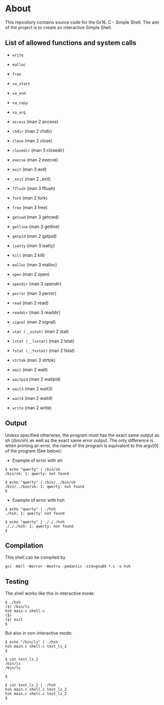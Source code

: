 # About

This repository contains source code for the 0x16. C - Simple Shell. The aim of the project is to create an interactive Simple Shell.

## List of allowed functions and system calls

* `write`
* `malloc`
* `free`
* `va_start`
* `va_end`
* `va_copy`
* `va_arg`

* `access` (man 2 access)
* `chdir` (man 2 chdir)
* `close` (man 2 close)
* `closedir` (man 3 closedir)
* `execve` (man 2 execve)
* `exit` (man 3 exit)
* `_exit` (man 2 _exit)
* `fflush` (man 3 fflush)
* `fork` (man 2 fork)
* `free` (man 3 free)
* `getcwd` (man 3 getcwd)
* `getline` (man 3 getline)
* `getpid` (man 2 getpid)
* `isatty` (man 3 isatty)
* `kill` (man 2 kill)
* `malloc` (man 3 malloc)
* `open` (man 2 open)
* `opendir` (man 3 opendir)
* `perror` (man 3 perror)
* `read` (man 2 read)
* `readdir` (man 3 readdir)
* `signal` (man 2 signal)
* `stat (__xstat)` (man 2 stat)
* `lstat (__lxstat)` (man 2 lstat)
* `fstat (__fxstat)` (man 2 fstat)
* `strtok` (man 3 strtok)
* `wait` (man 2 wait)
* `waitpid` (man 2 waitpid)
* `wait3` (man 2 wait3)
* `wait4` (man 2 wait4)
* `write` (man 2 write)

## Output
Unless specified otherwise, the program must has the exact same output as sh (/bin/sh) as well as the exact same error output.
The only difference is when printing an error, the name of the program is equivalent to the argv[0] of the program (See below):

* Example of error with sh:

```
$ echo "qwerty" | /bin/sh
/bin/sh: 1: qwerty: not found

$ echo "qwerty" | /bin/../bin/sh
/bin/../bin/sh: 1: qwerty: not found
$
```
* Example of error with hsh

```
$ echo "qwerty" | ./hsh
./hsh: 1: qwerty: not found

$ echo "qwerty" | ./././hsh
./././hsh: 1: qwerty: not found
$
```

## Compilation
This shell can be compiled by

`gcc -Wall -Werror -Wextra -pedantic -std=gnu89 *.c -o hsh`

## Testing
The shell works like this in interactive mode:

```
$ ./hsh
($) /bin/ls
hsh main.c shell.c
($)
($) exit
$
```

But also in non-interactive mode:

```
$ echo "/bin/ls" | ./hsh
hsh main.c shell.c test_ls_2
$

$ cat test_ls_2
/bin/ls
/bin/ls

$

$ cat test_ls_2 | ./hsh
hsh main.c shell.c test_ls_2
hsh main.c shell.c test_ls_2
$
```
